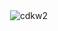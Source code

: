 
<p>&nbsp;<img align="center" src="https://github-readme-stats.vercel.app/api?username=cdkw2&show_icons=true&locale=en" alt="cdkw2" /></p>
